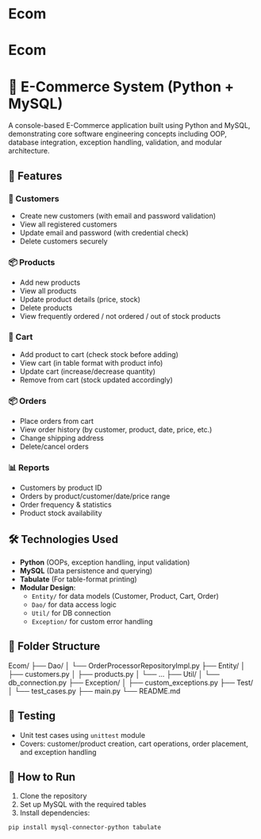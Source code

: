 # Ecom
# Ecom
# 🛒 E-Commerce System (Python + MySQL)

A console-based E-Commerce application built using Python and MySQL, demonstrating core software engineering concepts including OOP, database integration, exception handling, validation, and modular architecture.

## 📌 Features

### 🧑 Customers
- Create new customers (with email and password validation)
- View all registered customers
- Update email and password (with credential check)
- Delete customers securely

### 📦 Products
- Add new products
- View all products
- Update product details (price, stock)
- Delete products
- View frequently ordered / not ordered / out of stock products

### 🛒 Cart
- Add product to cart (check stock before adding)
- View cart (in table format with product info)
- Update cart (increase/decrease quantity)
- Remove from cart (stock updated accordingly)

### 📦 Orders
- Place orders from cart
- View order history (by customer, product, date, price, etc.)
- Change shipping address
- Delete/cancel orders

### 📊 Reports
- Customers by product ID
- Orders by product/customer/date/price range
- Order frequency & statistics
- Product stock availability

## 🛠️ Technologies Used

- **Python** (OOPs, exception handling, input validation)
- **MySQL** (Data persistence and querying)
- **Tabulate** (For table-format printing)
- **Modular Design**:
  - `Entity/` for data models (Customer, Product, Cart, Order)
  - `Dao/` for data access logic
  - `Util/` for DB connection
  - `Exception/` for custom error handling

## 📂 Folder Structure

Ecom/
├── Dao/
│ └── OrderProcessorRepositoryImpl.py
├── Entity/
│ ├── customers.py
│ ├── products.py
│ └── ...
├── Util/
│ └── db_connection.py
├── Exception/
│ ├── custom_exceptions.py
├── Test/
│ └── test_cases.py
├── main.py
└── README.md


## 🧪 Testing

- Unit test cases using `unittest` module
- Covers: customer/product creation, cart operations, order placement, and exception handling

## 🚀 How to Run

1. Clone the repository
2. Set up MySQL with the required tables
3. Install dependencies:

```bash
pip install mysql-connector-python tabulate
